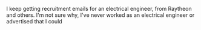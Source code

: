 I keep getting recruitment emails for an electrical engineer, from Raytheon and others. I'm not sure why, I've never worked as an electrical engineer or advertised that I could

